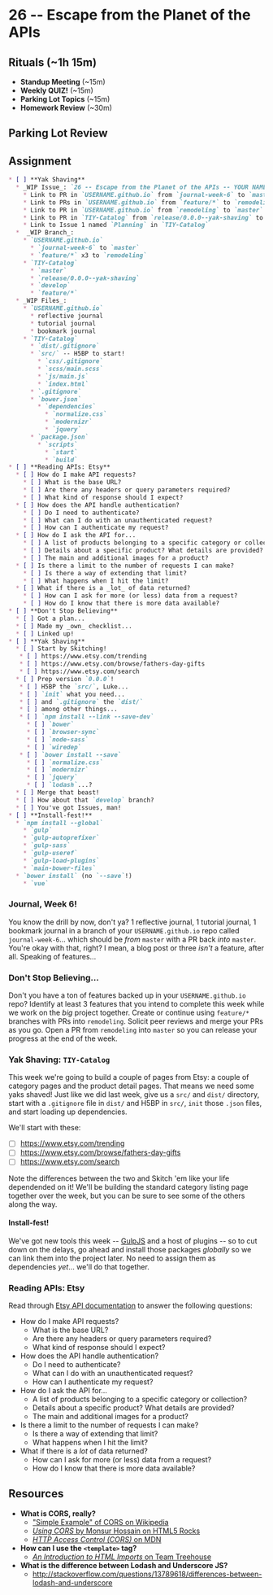 # 26 -- Escape from the Planet of the APIs

## Rituals (~1h 15m)

* **Standup Meeting** (~15m)
* **Weekly QUIZ!** (~15m)
* **Parking Lot Topics** (~15m)
* **Homework Review** (~30m)

## Parking Lot Review

## Assignment

```markdown
* [ ] **Yak Shaving**
  * _WIP Issue_: `26 -- Escape from the Planet of the APIs -- YOUR NAME`
    * Link to PR in `USERNAME.github.io` from `journal-week-6` to `master`
    * Link to PRs in `USERNAME.github.io` from `feature/*` to `remodeling`
    * Link to PR in `USERNAME.github.io` from `remodeling` to `master`
    * Link to PR in `TIY-Catalog` from `release/0.0.0--yak-shaving` to `master`
    * Link to Issue 1 named `Planning` in `TIY-Catalog`
  *  _WIP Branch_:
    * `USERNAME.github.io`
      * `journal-week-6` to `master`
      * `feature/*` x3 to `remodeling`
    * `TIY-Catalog`
      * `master`
      * `release/0.0.0--yak-shaving`
      * `develop`
      * `feature/*`
  * _WIP Files_:
    * `USERNAME.github.io`
      * reflective journal
      * tutorial journal
      * bookmark journal
    * `TIY-Catalog`
      * `dist/.gitignore`
      * `src/` -- H5BP to start!
        * `css/.gitignore`
        * `scss/main.scss`
        * `js/main.js`
        * `index.html`
      * `.gitignore`
      * `bower.json`
        * `dependencies`
          * `normalize.css`
          * `modernizr`
          * `jquery`
      * `package.json`
        * `scripts`
          * `start`
          * `build`
* [ ] **Reading APIs: Etsy**
  * [ ] How do I make API requests?
    * [ ] What is the base URL?
    * [ ] Are there any headers or query parameters required?
    * [ ] What kind of response should I expect?
  * [ ] How does the API handle authentication?
    * [ ] Do I need to authenticate?
    * [ ] What can I do with an unauthenticated request?
    * [ ] How can I authenticate my request?
  * [ ] How do I ask the API for...
    * [ ] A list of products belonging to a specific category or collection?
    * [ ] Details about a specific product? What details are provided?
    * [ ] The main and additional images for a product?
  * [ ] Is there a limit to the number of requests I can make?
    * [ ] Is there a way of extending that limit?
    * [ ] What happens when I hit the limit?
  * [ ] What if there is a _lot_ of data returned?
    * [ ] How can I ask for more (or less) data from a request?
    * [ ] How do I know that there is more data available?
* [ ] **Don't Stop Believing**
  * [ ] Got a plan...
  * [ ] Made my _own_ checklist...
  * [ ] Linked up!
* [ ] **Yak Shaving**
  * [ ] Start by Skitching!
   * [ ] https://www.etsy.com/trending
   * [ ] https://www.etsy.com/browse/fathers-day-gifts
   * [ ] https://www.etsy.com/search
  * [ ] Prep version `0.0.0`!
   * [ ] H5BP the `src/`, Luke...
   * [ ] `init` what you need...
   * [ ] and `.gitignore` the `dist/`
   * [ ] among other things...
   * [ ] `npm install --link --save-dev`
     * [ ] `bower`
     * [ ] `browser-sync`
     * [ ] `node-sass`
     * [ ] `wiredep`
   * [ ] `bower install --save`
     * [ ] `normalize.css`
     * [ ] `modernizr`
     * [ ] `jquery`
     * [ ] `lodash`...?
  * [ ] Merge that beast!
  * [ ] How about that `develop` branch?
  * [ ] You've got Issues, man!
* [ ] **Install-fest!**
  * `npm install --global`
    * `gulp`
    * `gulp-autoprefixer`
    * `gulp-sass`
    * `gulp-useref`
    * `gulp-load-plugins`
    * `main-bower-files`
  * `bower install` (no `--save`!)
    * `vue`
```

### Journal, Week 6!

You know the drill by now, don't ya? 1 reflective journal, 1 tutorial journal, 1 bookmark journal in a branch of your `USERNAME.github.io` repo called `journal-week-6`... which should be _from_ `master` with a PR back _into_ `master`. You're okay with that, right? I mean, a blog post or three _isn't_ a feature, after all. Speaking of features...

### Don't Stop Believing...

Don't you have a ton of features backed up in your `USERNAME.github.io` repo? Identify at least 3 features that you intend to complete this week while we work on the _big_ project together. Create or continue using `feature/*` branches with PRs into `remodeling`. Solicit peer reviews and merge your PRs as you go. Open a PR from `remodeling` into `master` so you can release your progress at the end of the week.

### Yak Shaving: `TIY-Catalog`

This week we're going to build a couple of pages from Etsy: a couple of category pages and the product detail pages. That means we need some yaks shaved! Just like we did last week, give us a `src/` and `dist/` directory, start with a `.gitignore` file in `dist/` and H5BP in `src/`, `init` those `.json` files, and start loading up dependencies. 

We'll start with these:

* [ ] https://www.etsy.com/trending
* [ ] https://www.etsy.com/browse/fathers-day-gifts
* [ ] https://www.etsy.com/search

Note the differences between the two and Skitch 'em like your life dependended on it! We'll be building the standard category listing page together over the week, but you can be sure to see some of the others along the way.
#### Install-fest!

We've got new tools this week -- [GulpJS](http://gulpjs.com) and a host of plugins -- so to cut down on the delays, go ahead and install those packages _globally_ so we can link them into the project later. No need to assign them as dependencies _yet_... we'll do that together.

### Reading APIs: Etsy

Read through [Etsy API documentation](https://www.etsy.com/developers/documentation) to answer the following questions:

  * How do I make API requests?
    * What is the base URL?
    * Are there any headers or query parameters required?
    * What kind of response should I expect?
  * How does the API handle authentication?
    * Do I need to authenticate?
    * What can I do with an unauthenticated request?
    * How can I authenticate my request?
  * How do I ask the API for...
    * A list of products belonging to a specific category or collection?
    * Details about a specific product? What details are provided?
    * The main and additional images for a product?
  * Is there a limit to the number of requests I can make?
    * Is there a way of extending that limit?
    * What happens when I hit the limit?
  * What if there is a _lot_ of data returned?
    * How can I ask for more (or less) data from a request?
    * How do I know that there is more data available?

## Resources

* **What is CORS, really?**
  * ["Simple Example" of CORS on Wikipedia](https://en.wikipedia.org/wiki/Cross-origin_resource_sharing#Simple_example)
  * [_Using CORS_ by Monsur Hossain on HTML5 Rocks](http://www.html5rocks.com/en/tutorials/cors/)
  * [_HTTP Access Control (CORS)_ on MDN](https://developer.mozilla.org/en-US/docs/Web/HTTP/Access_control_CORS)
* **How can I use the `<template>` tag?**
  * [_An Introduction to HTML Imports_ on Team Treehouse](http://blog.teamtreehouse.com/introduction-html-imports)
* **What is the difference between Lodash and Underscore JS?**
  * http://stackoverflow.com/questions/13789618/differences-between-lodash-and-underscore
